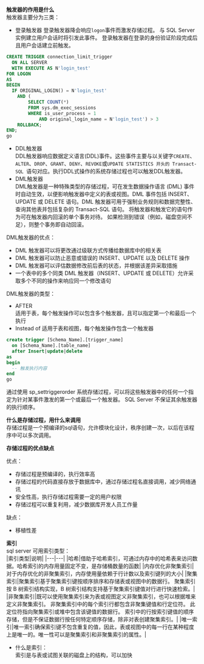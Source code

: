 **触发器的作用是什么**  
触发器主要分为三类：
- 登录触发器
登录触发器降会响应`logon`事件而激发存储过程。 与 SQL Server 实例建立用户会话时将引发此事件。 登录触发器在登录的身份验证阶段完成后且用户会话建立前触发。
``` sql server
CREATE TRIGGER connection_limit_trigger 
  ON ALL SERVER
  WITH EXECUTE AS N'login_test'
FOR LOGON 
AS 
BEGIN
  IF ORIGINAL_LOGIN() = N'login_test'
    AND (
        SELECT COUNT(*)
        FROM sys.dm_exec_sessions
        WHERE is_user_process = 1
            AND original_login_name = N'login_test') > 3
    ROLLBACK;
END;
go
```
- DDL触发器  
DDL触发器响应数据定义语言(DDL)事件。这些事件主要与以关键字`CREATE`、`ALTER`、`DROP`、`GRANT`、`DENY`、`REVOKE`或`UPDATE STATISTICS 开头的 Transact-SQL `语句对应。执行DDL式操作的系统存储过程也可以触发DDL触发器。
- DML触发器  
DML触发器是一种特殊类型的存储过程，可在发生数据操作语言 (DML) 事件时自动生效，以便影响触发器中定义的表或视图。DML 事件包括 INSERT、UPDATE 或 DELETE 语句。DML 触发器可用于强制业务规则和数据完整性、查询其他表并包括复杂的 Transact-SQL 语句。 将触发器和触发它的语句作为可在触发器内回滚的单个事务对待。 如果检测到错误（例如，磁盘空间不足），则整个事务即自动回滚。  

DML触发器的优点：
- DML 触发器可以将更改通过级联方式传播给数据库中的相关表  
- DML 触发器可以防止恶意或错误的 INSERT、UPDATE 以及 DELETE 操作  
- DML 触发器可以评估数据修改前后表的状态，并根据该差异采取措施  
- 一个表中的多个同类 DML 触发器（INSERT、UPDATE 或 DELETE）允许采取多个不同的操作来响应同一个修改语句  

DML触发器的类型：
- AFTER  
适用于表，每个触发操作可以包含多个触发器，且可以指定第一个和最后一个执行  
- Instead of
适用于表和视图，每个触发操作包含一个触发器  

``` sql server
create trigger [Schema_Name].[trigger_name]
  on [Schema_Name].[table_name]
  after Insert|update|delete
as
begin
  -- 触发执行内容
end
go
```
通过使用 sp_settriggerorder 系统存储过程，可以将这些触发器中的任何一个指定为针对某事件激发的第一个或最后一个触发器。 SQL Server 不保证其余触发器的执行顺序。  

**什么是存储过程，用什么来调用**  
存储过程是一个预编译的sql语句，允许模块化设计，秩序创建一次，以后在该程序中可以多次调用。  

**存储过程的优点缺点**  

优点：
- 存储过程是预编译的，执行效率高  
- 存储过程的代码直接存放于数据库中，通过存储过程名直接调用，减少网络通讯  
- 安全性高，执行存储过程需要一定的用户权限  
- 存储过程可以重复利用，减少数据库开发人员工作量  

缺点：  
- 移植性差  

**索引**  
sql server 可用索引类型：  
|索引类型|说明|
|---|---|
|哈希|借助于哈希索引，可通过内存中的哈希表来访问数据。哈希索引的内存用量固定不变，是存储桶数量的函数|
|内存优化非聚集索引|对于内存优化的非聚集索引，内存使用量依赖于行计数以及索引键列的大小|
|聚集索引|聚集索引基于聚集索引键按顺序排序和存储表或视图中的数据行。 聚集索引按 B 树索引结构实现，B 树索引结构支持基于聚集索引键值对行进行快速检索。|
|非聚集索引|既可以使用聚集索引来为表或视图定义非聚集索引，也可以根据堆来定义非聚集索引。 非聚集索引中的每个索引行都包含非聚集键值和行定位符。 此定位符指向聚集索引或堆中包含该键值的数据行。 索引中的行按索引键值的顺序存储，但是不保证数据行按任何特定顺序存储，除非对表创建聚集索引。|
|唯一索引|唯一索引确保索引键不包含重复的值，因此，表或视图中的每一行在某种程度上是唯一的。唯一性可以是聚集索引和非聚集索引的属性。|  

- 什么是索引：  
索引是与表或试图关联的磁盘上的结构，可以加快

